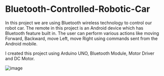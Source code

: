# Bluetooth-Controlled-Robotic-Car

In this project we are using Bluetooth wireless technology to control our robot car. The remote in this project is an Android device which has Bluetooth feature built in. The user can perform various actions like moving Forward, Backward, move Left, move Right using commands sent from the Android mobile.

I created this project using Arduino UNO, Bluetooth Module, Motor Driver and DC Motor.

![image](https://user-images.githubusercontent.com/80423932/111462543-8f802d00-8744-11eb-9a23-29ffe556c960.png)
